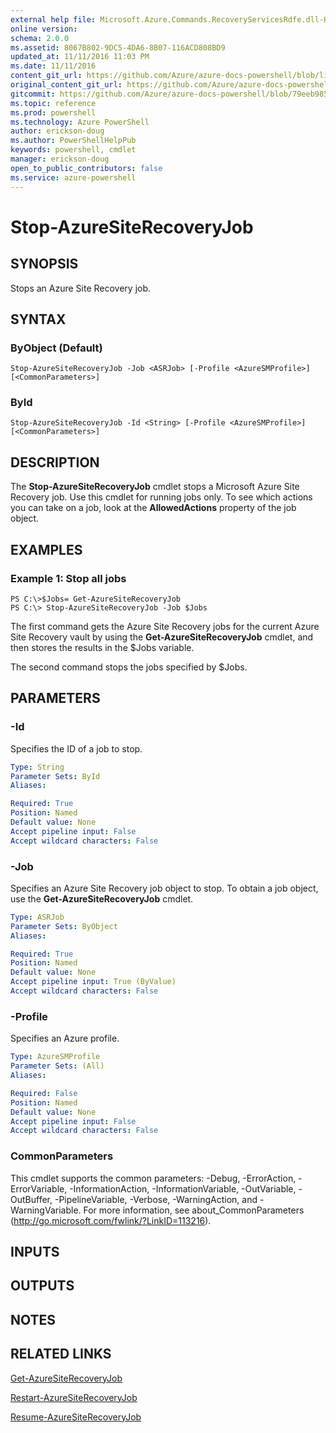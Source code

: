 ```yaml
---
external help file: Microsoft.Azure.Commands.RecoveryServicesRdfe.dll-Help.xml
online version: 
schema: 2.0.0
ms.assetid: 8067B802-9DC5-4DA6-8B07-116ACD808BD9
updated_at: 11/11/2016 11:03 PM
ms.date: 11/11/2016
content_git_url: https://github.com/Azure/azure-docs-powershell/blob/live/azureps-cmdlets-docs/ServiceManagement/Azure.SiteRecovery/v2.1.0/Stop-AzureSiteRecoveryJob.md
original_content_git_url: https://github.com/Azure/azure-docs-powershell/blob/live/azureps-cmdlets-docs/ServiceManagement/Azure.SiteRecovery/v2.1.0/Stop-AzureSiteRecoveryJob.md
gitcommit: https://github.com/Azure/azure-docs-powershell/blob/79eeb985ea480979357fb4695832a0c3d29a48bf/azureps-cmdlets-docs/ServiceManagement/Azure.SiteRecovery/v2.1.0/Stop-AzureSiteRecoveryJob.md
ms.topic: reference
ms.prod: powershell
ms.technology: Azure PowerShell
author: erickson-doug
ms.author: PowerShellHelpPub
keywords: powershell, cmdlet
manager: erickson-doug
open_to_public_contributors: false
ms.service: azure-powershell
---
```


# Stop-AzureSiteRecoveryJob

## SYNOPSIS
Stops an Azure Site Recovery job.

## SYNTAX

### ByObject (Default)
```
Stop-AzureSiteRecoveryJob -Job <ASRJob> [-Profile <AzureSMProfile>] [<CommonParameters>]
```

### ById
```
Stop-AzureSiteRecoveryJob -Id <String> [-Profile <AzureSMProfile>] [<CommonParameters>]
```

## DESCRIPTION
The **Stop-AzureSiteRecoveryJob** cmdlet stops a Microsoft Azure Site Recovery job.
Use this cmdlet for running jobs only.
To see which actions you can take on a job, look at the **AllowedActions** property of the job object.

## EXAMPLES

### Example 1: Stop all jobs
```
PS C:\>$Jobs= Get-AzureSiteRecoveryJob 
PS C:\> Stop-AzureSiteRecoveryJob -Job $Jobs
```

The first command gets the Azure Site Recovery jobs for the current Azure Site Recovery vault by using the **Get-AzureSiteRecoveryJob** cmdlet, and then stores the results in the $Jobs variable.

The second command stops the jobs specified by $Jobs.

## PARAMETERS

### -Id
Specifies the ID of a job to stop.

```yaml
Type: String
Parameter Sets: ById
Aliases: 

Required: True
Position: Named
Default value: None
Accept pipeline input: False
Accept wildcard characters: False
```

### -Job
Specifies an Azure Site Recovery job object to stop.
To obtain a job object, use the **Get-AzureSiteRecoveryJob** cmdlet.

```yaml
Type: ASRJob
Parameter Sets: ByObject
Aliases: 

Required: True
Position: Named
Default value: None
Accept pipeline input: True (ByValue)
Accept wildcard characters: False
```

### -Profile
Specifies an Azure profile.

```yaml
Type: AzureSMProfile
Parameter Sets: (All)
Aliases: 

Required: False
Position: Named
Default value: None
Accept pipeline input: False
Accept wildcard characters: False
```

### CommonParameters
This cmdlet supports the common parameters: -Debug, -ErrorAction, -ErrorVariable, -InformationAction, -InformationVariable, -OutVariable, -OutBuffer, -PipelineVariable, -Verbose, -WarningAction, and -WarningVariable. For more information, see about_CommonParameters (http://go.microsoft.com/fwlink/?LinkID=113216).

## INPUTS

## OUTPUTS

## NOTES

## RELATED LINKS

[Get-AzureSiteRecoveryJob](xref:ServiceManagement/Azure.SiteRecovery/v2.1.0/Get-AzureSiteRecoveryJob.md)

[Restart-AzureSiteRecoveryJob](xref:ServiceManagement/Azure.SiteRecovery/v2.1.0/Restart-AzureSiteRecoveryJob.md)

[Resume-AzureSiteRecoveryJob](xref:ServiceManagement/Azure.SiteRecovery/v2.1.0/Resume-AzureSiteRecoveryJob.md)


